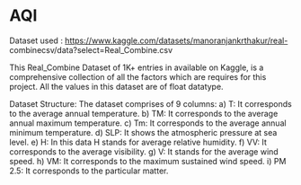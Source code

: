 # AQI
Dataset used : https://www.kaggle.com/datasets/manoranjankrthakur/real-
combinecsv/data?select=Real_Combine.csv

This Real_Combine Dataset of 1K+ entries in available on Kaggle, is a comprehensive collection
of all the factors which are requires for this project. All the values in this dataset are of float
datatype.

Dataset Structure:
The dataset comprises of 9 columns:
a) T: It corresponds to the average annual temperature.
b) TM: It corresponds to the average annual maximum temperature.
c) Tm: It corresponds to the average annual minimum temperature.
d) SLP: It shows the atmospheric pressure at sea level.
e) H: In this data H stands for average relative humidity.
f) VV: It corresponds to the average visibility.
g) V: It stands for the average wind speed.
h) VM: It corresponds to the maximum sustained wind speed.
i) PM 2.5: It corresponds to the particular matter.

